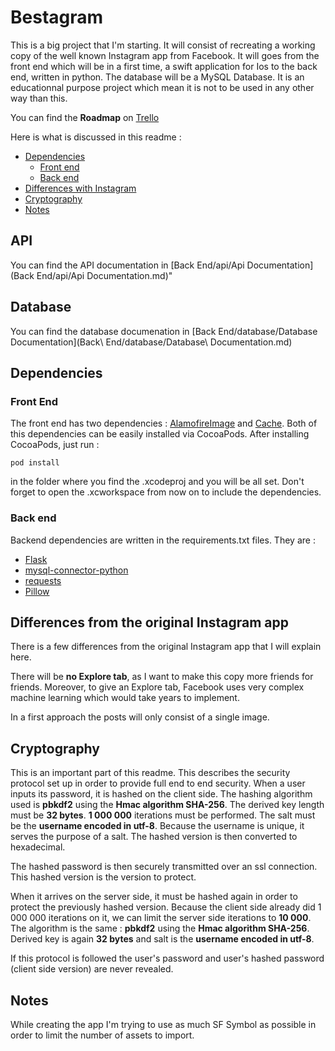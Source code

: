 # Bestagram

This is a big project that I'm starting. It will consist of recreating a working copy of the well known Instagram app from Facebook. It will goes from the front end which will be in a first time, a swift application for Ios to the back end, written in python. The database will be a MySQL Database.
It is an educationnal purpose project which mean it is not to be used in any other way than this.

You can find the **Roadmap** on [Trello](https://trello.com/b/oTma0uAS)

Here is what is discussed in this readme : 
 - [Dependencies](#dependencies)
     - [Front end](#frontend)
     - [Back end](#backend)
 - [Differences with Instagram](#differences)
 - [Cryptography](#cryptography)
 - [Notes](#notes)


## API
You can find the API documentation in [Back End/api/Api Documentation](Back End/api/Api Documentation.md)"

## Database
You can find the database documenation in [Back End/database/Database Documentation](Back\ End/database/Database\ Documentation.md)

## Dependencies
<a name="dependencies"></a>
### Front End
<a name="frontend"></a>
The front end has two dependencies : [AlamofireImage](https://github.com/Alamofire/AlamofireImage) and [Cache](https://github.com/hyperoslo/Cache). Both of this dependencies can be easily installed via CocoaPods. After installing CocoaPods, just run :

    pod install
   
   in the folder where you find the .xcodeproj and you will be all set. Don't forget to open the .xcworkspace from now on to include the dependencies.

### Back end
<a name="backend"></a>
Backend dependencies are written in the requirements.txt files. They are : 

 - [Flask](https://pypi.org/project/Flask/)
 - [mysql-connector-python](https://pypi.org/project/mysql-connector-python/)
 - [requests](https://pypi.org/project/requests/)
 - [Pillow](https://pypi.org/project/Pillow/)

## Differences from the original Instagram app
<a name="differences"></a>

There is a few differences from the original Instagram app that I will explain here.

There will be **no Explore tab**, as I want to make this copy more friends for friends. Moreover, to give an Explore tab, Facebook uses very complex machine learning which would take years to implement.

In a first approach the posts will only consist of a single image.

## Cryptography
<a name="cryptography"></a>

This is an important part of this readme. This describes the security protocol set up in order to provide full end to end security. 
When a user inputs its password, it is hashed on the client side. The hashing algorithm used is **pbkdf2** using the **Hmac algorithm SHA-256**. The derived key length must be **32 bytes**. **1 000 000** iterations must be performed. The salt must be the **username encoded in utf-8**. Because the username is unique, it serves the purpose of a salt. The hashed version is then converted to hexadecimal.

The hashed password is then securely transmitted over an ssl connection. This hashed version is the version to protect.

When it arrives on the server side, it must be hashed again in order to protect the previously hashed version. Because the client side already did 1 000 000 iterations on it, we can limit the server side iterations to **10 000**. The algorithm is the same : **pbkdf2** using the **Hmac algorithm SHA-256**. Derived key is again **32 bytes** and salt is the **username encoded in utf-8**.

If this protocol is followed the user's password and user's hashed password (client side version) are never revealed.

## Notes
 <a name="notes"></a>

While creating the app I'm trying to use as much SF Symbol as possible in order to limit the number of assets to import.
